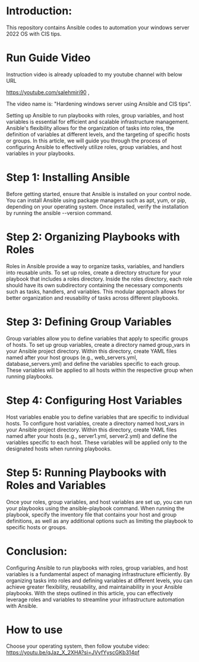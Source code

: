 # Introduction:
This repository contains Ansible codes to automation your windows server 2022 OS with CIS tips.

# Run Guide Video
Instruction video is already uploaded to my youtube channel with below URL

https://youtube.com/salehmiri90 ,

The video name is: "Hardening windows server using Ansible and CIS tips".

Setting up Ansible to run playbooks with roles, group variables, and host variables is essential for efficient and scalable infrastructure management. Ansible's flexibility allows for the organization of tasks into roles, the definition of variables at different levels, and the targeting of specific hosts or groups. In this article, we will guide you through the process of configuring Ansible to effectively utilize roles, group variables, and host variables in your playbooks.
# Step 1: Installing Ansible
Before getting started, ensure that Ansible is installed on your control node. You can install Ansible using package managers such as apt, yum, or pip, depending on your operating system. Once installed, verify the installation by running the ansible --version command.
# Step 2: Organizing Playbooks with Roles
Roles in Ansible provide a way to organize tasks, variables, and handlers into reusable units. To set up roles, create a directory structure for your playbook that includes a roles directory. Inside the roles directory, each role should have its own subdirectory containing the necessary components such as tasks, handlers, and variables. This modular approach allows for better organization and reusability of tasks across different playbooks.
# Step 3: Defining Group Variables
Group variables allow you to define variables that apply to specific groups of hosts. To set up group variables, create a directory named group_vars in your Ansible project directory. Within this directory, create YAML files named after your host groups (e.g., web_servers.yml, database_servers.yml) and define the variables specific to each group. These variables will be applied to all hosts within the respective group when running playbooks.
# Step 4: Configuring Host Variables
Host variables enable you to define variables that are specific to individual hosts. To configure host variables, create a directory named host_vars in your Ansible project directory. Within this directory, create YAML files named after your hosts (e.g., server1.yml, server2.yml) and define the variables specific to each host. These variables will be applied only to the designated hosts when running playbooks.
# Step 5: Running Playbooks with Roles and Variables
Once your roles, group variables, and host variables are set up, you can run your playbooks using the ansible-playbook command. When running the playbook, specify the inventory file that contains your host and group definitions, as well as any additional options such as limiting the playbook to specific hosts or groups.
# Conclusion:
Configuring Ansible to run playbooks with roles, group variables, and host variables is a fundamental aspect of managing infrastructure efficiently. By organizing tasks into roles and defining variables at different levels, you can achieve greater flexibility, reusability, and maintainability in your Ansible playbooks. With the steps outlined in this article, you can effectively leverage roles and variables to streamline your infrastructure automation with Ansible.

# How to use
Choose your operating system, then follow youtube video: https://youtu.be/qJaz_X_2XHA?si=JVyfYyscGKb314pf
